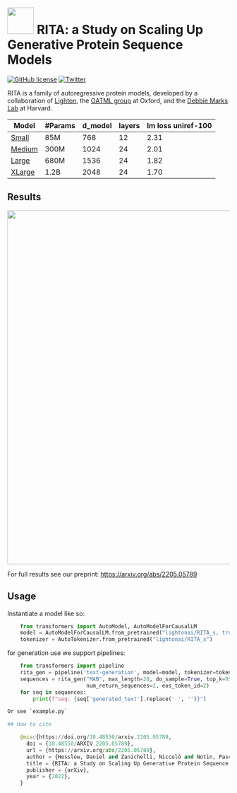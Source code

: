 # <img src="_static/lighton_small.png" width=60/> RITA: a Study on Scaling Up Generative Protein Sequence Models

[![GitHub license](https://img.shields.io/badge/license-MIT-blue.svg)](LICENSE)  [![Twitter](https://img.shields.io/twitter/follow/LightOnIO?style=social)](https://twitter.com/LightOnIO)

RITA is a family of autoregressive protein models, developed by a collaboration of [Lighton](https://lighton.ai/), the [OATML group](https://oatml.cs.ox.ac.uk/) at Oxford, and the [Debbie Marks Lab](https://www.deboramarkslab.com/) at Harvard. 

Model | #Params | d_model | layers | lm loss uniref-100
--- | --- | --- | --- | --- | 
[Small](https://huggingface.co/lightonai/RITA_s) | 85M  | 768 | 12 | 2.31
[Medium](https://huggingface.co/lightonai/RITA_m) | 300M | 1024 | 24 | 2.01
[Large](https://huggingface.co/lightonai/RITA_l)| 680M | 1536 | 24 | 1.82
[XLarge](https://huggingface.co/lightonai/RITA_xl)| 1.2B | 2048 | 24 | 1.70 

## Results
<p align="center">
<img src="_static/perplexity.png" width=800/>
</p>

For full results see our preprint: https://arxiv.org/abs/2205.05789
## Usage 
Instantiate a model like so:
```python
    from transformers import AutoModel, AutoModelForCausalLM
    model = AutoModelForCausalLM.from_pretrained("lightonai/RITA_s, trust_remote_code=True")
    tokenizer = AutoTokenizer.from_pretrained("lightonai/RITA_s")
```
for generation use we support pipelines:
```python   
    from transformers import pipeline
    rita_gen = pipeline('text-generation', model=model, tokenizer=tokenizer)
    sequences = rita_gen("MAB", max_length=20, do_sample=True, top_k=950, repetition_penalty=1.2, 
                         num_return_sequences=2, eos_token_id=2)
    for seq in sequences:
        print(f"seq: {seq['generated_text'].replace(' ', '')}")

Or see `example.py`

## How to cite    

    @misc{https://doi.org/10.48550/arxiv.2205.05789,
      doi = {10.48550/ARXIV.2205.05789},
      url = {https://arxiv.org/abs/2205.05789},
      author = {Hesslow, Daniel and Zanichelli, Niccoló and Notin, Pascal and Poli, Iacopo and Marks, Debora},
      title = {RITA: a Study on Scaling Up Generative Protein Sequence Models},
      publisher = {arXiv},
      year = {2022},
    }

